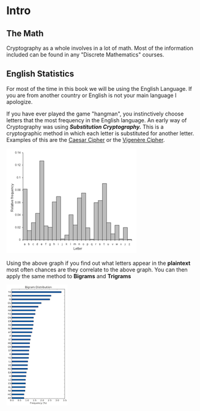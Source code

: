 # Intro

## The Math

Cryptography as a whole involves in a lot of math. Most of the information included can be found in any "Discrete Mathematics" courses. 

## English Statistics

For most of the time in this book we will be using the English Language. If you are from another country or English is not your main language I apologize. 

If you have ever played the game "hangman", you instinctively choose letters that the most frequency in the English language. An early way of Cryptography was using _**Substitution Cryptography.**_ This is a cryptographic method in which each letter is substituted for another letter. Examples of this are the [Caesar Cipher](../common-ciphers.md#caesar-cipher) or the [Vigenère Cipher](../common-ciphers.md#vigenere-cipher).

![English Letter Distribution](../../../.gitbook/assets/frequencies.png)

Using the above graph if you find out what letters appear in the **plaintext** most often chances are they correlate to the above graph. You can then apply the same method to **Bigrams** and **Trigrams**

![Bigram Frequency](../../../.gitbook/assets/bf.png)

